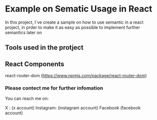 # Example on Sematic Usage in React

In this project, I´ve create a sample on how to use semantic in a react project, in prder to make it as easy as possible to implement further semantics later on

## Tools used in the protject

## React Components

react-router-dom (https://www.npmjs.com/package/react-router-dom)

### Please contect me for further infomation

You can reach me on: 

X : (x account)
Instagram: (instagram account)
Facebook (facebook account)
